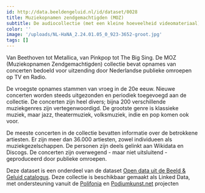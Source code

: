 ```yaml
---
id: http://data.beeldengeluid.nl/id/dataset/0028
title: Muziekopnamen zendgemachtigden (MOZ)
subtitle: De audiocollectie (met een kleine hoeveelheid videomateriaal) Muziekopnamen Zendgemachtigden (MOZ) bevat originele, al of niet uitgezonden concert- en studioregistraties. De collectie bestaat uit ruw materiaal. 
color: ''
image: '/uploads/NL-HaNA_2.24.01.05_0_923-3652-groot.jpg'
tags: []
---
```


Van Beethoven tot Metallica, van Pinkpop tot The Big Sing. De MOZ (Muziekopnamen Zendgemachtigden) collectie bevat opnames van concerten 
bedoeld voor uitzending door Nederlandse publieke omroepen op TV en Radio. 

De vroegste opnames stammen van vroeg in de 20e eeuw. Nieuwe concerten worden steeds uitgezonden en periodiek toegevoegd aan de collectie. 
De concerten zijn heel divers; bijna 200 verschillende muziekgenres zijn vertegenwoordigd. 
De grootste genre is klassieke muziek, maar jazz, theatermuziek, volksmuziek, indie en pop komen ook voor.

De meeste concerten in de collectie bevatten informatie over de betrokkene artiesten. Er zijn meer dan 36.000 artiesten, zowel individueen als muziekgezelschappen. 
De personen zijn deels gelinkt aan Wikidata en Discogs.
De concerten zijn overwegend - maar niet uitsluitend - geproduceerd door publieke omroepen.

Deze dataset is een onderdeel van de dataset [Open data uit de Beeld & Geluid catalogus](/nl/datasets/nisv-media-catalog).
Deze collectie is beschikbaar gemaakt als Linked Data, met ondersteuning vanuit de [Polifonia](https://polifonia-project.eu/) en [Podiumkunst.net](https://www.podiumkunst.net/) projecten
